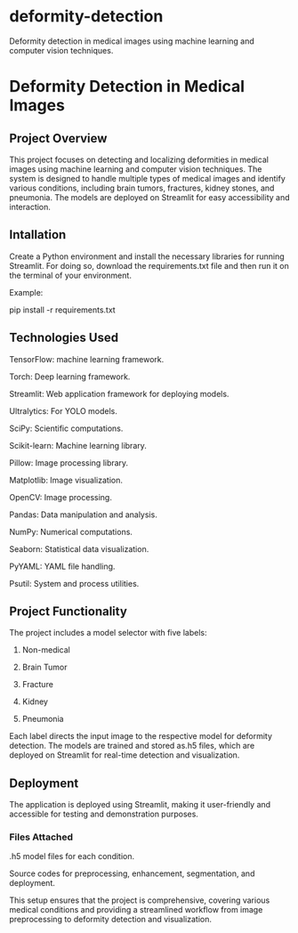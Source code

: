 # deformity-detection
Deformity detection in medical images using machine learning and computer vision techniques.

# Deformity Detection in Medical Images

## Project Overview

This project focuses on detecting and localizing deformities in medical images using machine learning and computer vision techniques. The system is designed to handle multiple types of medical images and identify various conditions, including brain tumors, fractures, kidney stones, and pneumonia. The models are deployed on Streamlit for easy accessibility and interaction.


## Intallation

Create a Python environment and install the necessary libraries for running Streamlit. For doing so, download the requirements.txt file and then run it on the terminal of your environment.

Example:

pip install -r requirements.txt

## Technologies Used

TensorFlow: machine learning framework.

Torch: Deep learning framework.

Streamlit: Web application framework for deploying models.

Ultralytics: For YOLO models.

SciPy: Scientific computations.

Scikit-learn: Machine learning library.

Pillow: Image processing library.

Matplotlib: Image visualization.

OpenCV: Image processing.

Pandas: Data manipulation and analysis.

NumPy: Numerical computations.

Seaborn: Statistical data visualization.

PyYAML: YAML file handling.

Psutil: System and process utilities.


## Project Functionality

The project includes a model selector with five labels:

1. Non-medical

2. Brain Tumor

3. Fracture

4. Kidney

5. Pneumonia

Each label directs the input image to the respective model for deformity detection. The models are trained and stored as.h5 files, which are deployed on Streamlit for real-time detection and visualization.

## Deployment

The application is deployed using Streamlit, making it user-friendly and accessible for testing and demonstration purposes.

### Files Attached

.h5 model files for each condition.

Source codes for preprocessing, enhancement, segmentation, and deployment.

This setup ensures that the project is comprehensive, covering various medical conditions and providing a streamlined workflow from image preprocessing to deformity detection and visualization.
